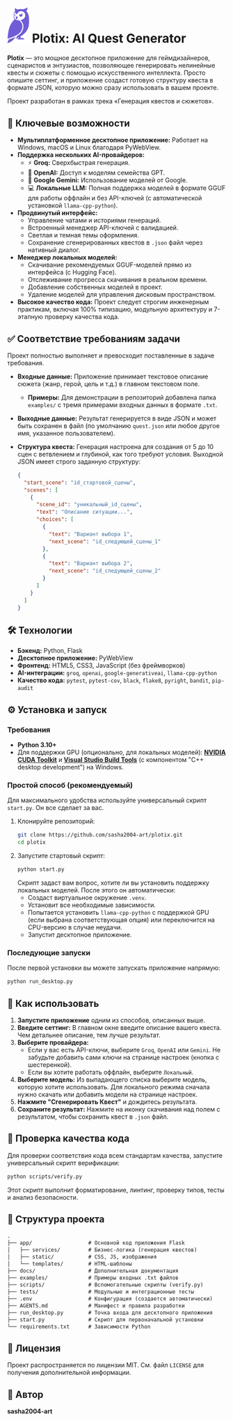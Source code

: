 # <img src="app/static/img/iconca.svg" alt="Логотип" width="50"/> Plotix: AI Quest Generator 



**Plotix** — это мощное десктопное приложение для геймдизайнеров, сценаристов и энтузиастов, позволяющее генерировать нелинейные квесты и сюжеты с помощью искусственного интеллекта. Просто опишите сеттинг, и приложение создаст готовую структуру квеста в формате JSON, которую можно сразу использовать в вашем проекте.

Проект разработан в рамках трека «Генерация квестов и сюжетов».

<!-- ![Скриншот приложения](docs/screenshot.png) -->

## 🚀 Ключевые возможности

*   **Мультиплатформенное десктопное приложение:** Работает на Windows, macOS и Linux благодаря PyWebView.
*   **Поддержка нескольких AI-провайдеров:**
    *   ⚡️ **Groq:** Сверхбыстрая генерация.
    *   🧠 **OpenAI:** Доступ к моделям семейства GPT.
    *   🔧 **Google Gemini:** Использование моделей от Google.
    *   💻 **Локальные LLM:** Полная поддержка моделей в формате GGUF для работы оффлайн и без API-ключей (с автоматической установкой `llama-cpp-python`).
*   **Продвинутый интерфейс:**
    *   Управление чатами и историями генераций.
    *   Встроенный менеджер API-ключей с валидацией.
    *   Светлая и темная темы оформления.
    *   Сохранение сгенерированных квестов в `.json` файл через нативный диалог.
*   **Менеджер локальных моделей:**
    *   Скачивание рекомендуемых GGUF-моделей прямо из интерфейса (с Hugging Face).
    *   Отслеживание прогресса скачивания в реальном времени.
    *   Добавление собственных моделей в проект.
    *   Удаление моделей для управления дисковым пространством.
*   **Высокое качество кода:** Проект следует строгим инженерным практикам, включая 100% типизацию, модульную архитектуру и 7-этапную проверку качества кода.

## ✅ Соответствие требованиям задачи

Проект полностью выполняет и превосходит поставленные в задаче требования.

*   **Входные данные:** Приложение принимает текстовое описание сюжета (жанр, герой, цель и т.д.) в главном текстовом поле.
    *   **Примеры:** Для демонстрации в репозиторий добавлена папка `examples/` с тремя примерами входных данных в формате `.txt`.
*   **Выходные данные:** Результат генерируется в виде JSON и может быть сохранен в файл (по умолчанию `quest.json` или любое другое имя, указанное пользователем).
*   **Структура квеста:** Генерация настроена для создания от 5 до 10 сцен с ветвлением и глубиной, как того требуют условия. Выходной JSON имеет строго заданную структуру:

    ```json
    {
      "start_scene": "id_стартовой_сцены",
      "scenes": [
        {
          "scene_id": "уникальный_id_сцены",
          "text": "Описание ситуации...",
          "choices": [
            {
              "text": "Вариант выбора 1",
              "next_scene": "id_следующей_сцены_1"
            },
            {
              "text": "Вариант выбора 2",
              "next_scene": "id_следующей_сцены_2"
            }
          ]
        }
      ]
    }
    ```

## 🛠️ Технологии

*   **Бэкенд:** Python, Flask
*   **Десктопное приложение:** PyWebView
*   **Фронтенд:** HTML5, CSS3, JavaScript (без фреймворков)
*   **AI-интеграции:** `groq`, `openai`, `google-generativeai`, `llama-cpp-python`
*   **Качество кода:** `pytest`, `pytest-cov`, `black`, `flake8`, `pyright`, `bandit`, `pip-audit`

## ⚙️ Установка и запуск

### Требования
*   **Python 3.10+**
*   Для поддержки GPU (опционально, для локальных моделей): **[NVIDIA CUDA Toolkit](https://developer.nvidia.com/cuda-toolkit-archive)** и **[Visual Studio Build Tools](https://visualstudio.microsoft.com/visual-cpp-build-tools/)** (с компонентом "C++ desktop development") на Windows.

### Простой способ (рекомендуемый)

Для максимального удобства используйте универсальный скрипт `start.py`. Он все сделает за вас.

1.  Клонируйте репозиторий:
    ```bash
    git clone https://github.com/sasha2004-art/plotix.git
    cd plotix
    ```
2.  Запустите стартовый скрипт:
    ```bash
    python start.py
    ```
    Скрипт задаст вам вопрос, хотите ли вы установить поддержку локальных моделей. После этого он автоматически:
    *   Создаст виртуальное окружение `.venv`.
    *   Установит все необходимые зависимости.
    *   Попытается установить `llama-cpp-python` с поддержкой GPU (если выбрана соответствующая опция) или переключится на CPU-версию в случае неудачи.
    *   Запустит десктопное приложение.

### Последующие запуски

После первой установки вы можете запускать приложение напрямую:
```bash
python run_desktop.py
```

## 📖 Как использовать

1.  **Запустите приложение** одним из способов, описанных выше.
2.  **Введите сеттинг:** В главном окне введите описание вашего квеста. Чем детальнее описание, тем лучше результат.
3.  **Выберите провайдера:**
    *   Если у вас есть API-ключи, выберите `Groq`, `OpenAI` или `Gemini`. Не забудьте добавить сами ключи на странице настроек (кнопка с шестеренкой).
    *   Если вы хотите работать оффлайн, выберите `Локальный`.
4.  **Выберите модель:** Из выпадающего списка выберите модель, которую хотите использовать. Для локального режима сначала нужно скачать или добавить модели на странице настроек.
5.  **Нажмите "Сгенерировать Квест"** и дождитесь результата.
6.  **Сохраните результат:** Нажмите на иконку скачивания над полем с результатом, чтобы сохранить квест в `.json` файл.

## 🔬 Проверка качества кода

Для проверки соответствия кода всем стандартам качества, запустите универсальный скрипт верификации:
```bash
python scripts/verify.py
```
Этот скрипт выполнит форматирование, линтинг, проверку типов, тесты и анализ безопасности.

## 📂 Структура проекта

```
.
├── app/                  # Основной код приложения Flask
│   ├── services/         # Бизнес-логика (генерация квестов)
│   ├── static/           # CSS, JS, изображения
│   └── templates/        # HTML-шаблоны
├── docs/                 # Дополнительная документация
├── examples/             # Примеры входных .txt файлов
├── scripts/              # Вспомогательные скрипты (verify.py)
├── tests/                # Модульные и интеграционные тесты
├── .env                  # Конфигурация (создается автоматически)
├── AGENTS.md             # Манифест и правила разработки
├── run_desktop.py        # Точка входа для десктопного приложения
├── start.py              # Скрипт для первоначальной установки
└── requirements.txt      # Зависимости Python
```

## 📄 Лицензия

Проект распространяется по лицензии MIT. См. файл `LICENSE` для получения дополнительной информации.

## 👤 Автор

**sasha2004-art**